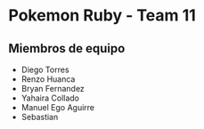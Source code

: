 # Pokemon Ruby - Team 11

## Miembros de equipo

- Diego Torres
- Renzo Huanca
- Bryan Fernandez
- Yahaira Collado
- Manuel Ego Aguirre 
- Sebastian

